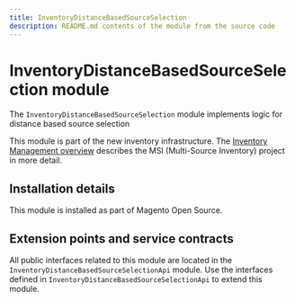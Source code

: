 ```yaml
---
title: InventoryDistanceBasedSourceSelection
description: README.md contents of the module from the source code
---
```


# InventoryDistanceBasedSourceSelection module

The `InventoryDistanceBasedSourceSelection` module implements logic for distance based source selection

This module is part of the new inventory infrastructure. The
[Inventory Management overview](https://devdocs.magento.com/guides/v2.4/inventory/index.html)
describes the MSI (Multi-Source Inventory) project in more detail.

## Installation details

This module is installed as part of Magento Open Source.

## Extension points and service contracts

All public interfaces related to this module are located in the `InventoryDistanceBasedSourceSelectionApi` module.
Use the interfaces defined in `InventoryDistanceBasedSourceSelectionApi` to extend this module.

